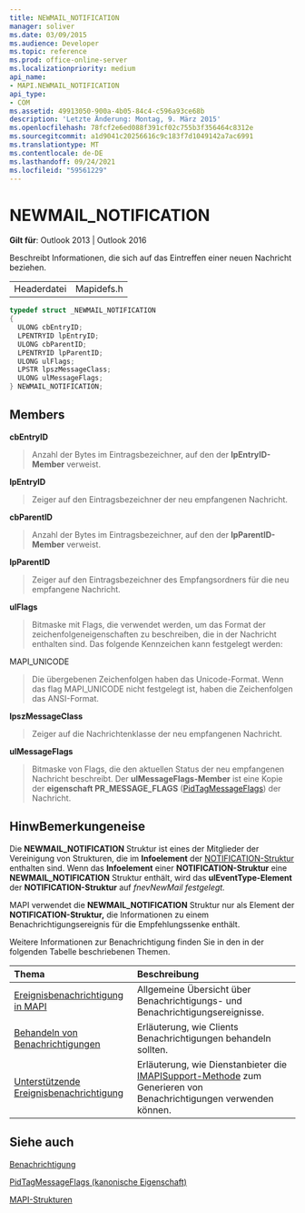 ```yaml
---
title: NEWMAIL_NOTIFICATION
manager: soliver
ms.date: 03/09/2015
ms.audience: Developer
ms.topic: reference
ms.prod: office-online-server
ms.localizationpriority: medium
api_name:
- MAPI.NEWMAIL_NOTIFICATION
api_type:
- COM
ms.assetid: 49913050-900a-4b05-84c4-c596a93ce68b
description: 'Letzte Änderung: Montag, 9. März 2015'
ms.openlocfilehash: 78fcf2e6ed088f391cf02c755b3f356464c8312e
ms.sourcegitcommit: a1d9041c20256616c9c183f7d1049142a7ac6991
ms.translationtype: MT
ms.contentlocale: de-DE
ms.lasthandoff: 09/24/2021
ms.locfileid: "59561229"
---
```

# <a name="newmail_notification"></a>NEWMAIL_NOTIFICATION

  
  
**Gilt für**: Outlook 2013 | Outlook 2016 
  
Beschreibt Informationen, die sich auf das Eintreffen einer neuen Nachricht beziehen. 
  
|||
|:-----|:-----|
|Headerdatei  <br/> |Mapidefs.h  <br/> |
   
```cpp
typedef struct _NEWMAIL_NOTIFICATION
{
  ULONG cbEntryID;
  LPENTRYID lpEntryID;
  ULONG cbParentID;
  LPENTRYID lpParentID;
  ULONG ulFlags;
  LPSTR lpszMessageClass;
  ULONG ulMessageFlags;
} NEWMAIL_NOTIFICATION;

```

## <a name="members"></a>Members

 **cbEntryID**
  
> Anzahl der Bytes im Eintragsbezeichner, auf den der **lpEntryID-Member** verweist. 
    
 **lpEntryID**
  
> Zeiger auf den Eintragsbezeichner der neu empfangenen Nachricht.
    
 **cbParentID**
  
> Anzahl der Bytes im Eintragsbezeichner, auf den der **lpParentID-Member** verweist. 
    
 **lpParentID**
  
> Zeiger auf den Eintragsbezeichner des Empfangsordners für die neu empfangene Nachricht.
    
 **ulFlags**
  
> Bitmaske mit Flags, die verwendet werden, um das Format der zeichenfolgeneigenschaften zu beschreiben, die in der Nachricht enthalten sind. Das folgende Kennzeichen kann festgelegt werden:
    
MAPI_UNICODE 
  
> Die übergebenen Zeichenfolgen haben das Unicode-Format. Wenn das flag MAPI_UNICODE nicht festgelegt ist, haben die Zeichenfolgen das ANSI-Format.
    
 **lpszMessageClass**
  
> Zeiger auf die Nachrichtenklasse der neu empfangenen Nachricht. 
    
 **ulMessageFlags**
  
> Bitmaske von Flags, die den aktuellen Status der neu empfangenen Nachricht beschreibt. Der **ulMessageFlags-Member** ist eine Kopie der **eigenschaft PR_MESSAGE_FLAGS** ([PidTagMessageFlags](pidtagmessageflags-canonical-property.md)) der Nachricht.
    
## <a name="remarks"></a>HinwBemerkungeneise

Die **NEWMAIL_NOTIFICATION** Struktur ist eines der Mitglieder der Vereinigung von Strukturen, die im **Infoelement** der [NOTIFICATION-Struktur](notification.md) enthalten sind. Wenn das **Infoelement** einer **NOTIFICATION-Struktur** eine **NEWMAIL_NOTIFICATION** Struktur enthält, wird das **ulEventType-Element** der **NOTIFICATION-Struktur** auf  _fnevNewMail festgelegt._
  
MAPI verwendet die **NEWMAIL_NOTIFICATION** Struktur nur als Element der **NOTIFICATION-Struktur,** die Informationen zu einem Benachrichtigungsereignis für die Empfehlungssenke enthält. 
  
Weitere Informationen zur Benachrichtigung finden Sie in den in der folgenden Tabelle beschriebenen Themen.
  
|**Thema**|**Beschreibung**|
|:-----|:-----|
|[Ereignisbenachrichtigung in MAPI](event-notification-in-mapi.md) <br/> |Allgemeine Übersicht über Benachrichtigungs- und Benachrichtigungsereignisse.  <br/> |
|[Behandeln von Benachrichtigungen](handling-notifications.md) <br/> |Erläuterung, wie Clients Benachrichtigungen behandeln sollten.  <br/> |
|[Unterstützende Ereignisbenachrichtigung](supporting-event-notification.md) <br/> |Erläuterung, wie Dienstanbieter die [IMAPISupport-Methode](imapisupportiunknown.md) zum Generieren von Benachrichtigungen verwenden können.  <br/> |
   
## <a name="see-also"></a>Siehe auch



[Benachrichtigung](notification.md)
  
[PidTagMessageFlags (kanonische Eigenschaft)](pidtagmessageflags-canonical-property.md)


[MAPI-Strukturen](mapi-structures.md)

